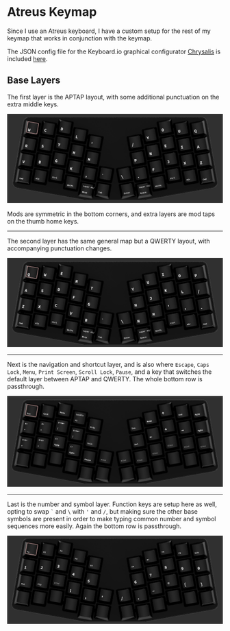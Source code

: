# Atreus Keymap

Since I use an Atreus keyboard, I have a custom setup for the rest of my keymap that works in conjunction with the keymap.

The JSON config file for the Keyboard.io graphical configurator [Chrysalis](https://github.com/keyboardio/Chrysalis) is included [here](APTAP.json).

## Base Layers

The first layer is the APTAP layout, with some additional punctuation on the extra middle keys.

![APTAP](Layer1.png)

Mods are symmetric in the bottom corners, and extra layers are mod taps on the thumb home keys.

---

The second layer has the same general map but a QWERTY layout, with accompanying punctuation changes.

![QWERTY](Layer2.png)

---

Next is the navigation and shortcut layer, and is also where `Escape`, `Caps Lock`, `Menu`, `Print Screen`, `Scroll Lock`, `Pause`, and a key that switches the default layer between APTAP and QWERTY. The whole bottom row is passthrough.

![Nav](Layer3.png)

---

Last is the number and symbol layer. Function keys are setup here as well, opting to swap `` ` `` and `\` with `'` and `/`, but making sure the other base symbols are present in order to make typing common number and symbol sequences more easily. Again the bottom row is passthrough.

![Num](Layer4.png)